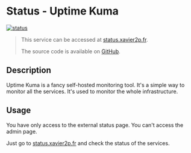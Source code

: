 # Status - Uptime Kuma

[![status](https://status.xavier2p.fr/api/badge/43/status?style=for-the-badge)](https://status.xavier2p.fr)

> This service can be accessed at [status.xavier2p.fr](https://status.xavier2p.fr/status/external).
>
> The source code is available on [GitHub](https://github.com/louislam/uptime-kuma).

## Description

Uptime Kuma is a fancy self-hosted monitoring tool. It's a simple way to monitor all the services. It's used to monitor the whole infrastructure.

## Usage

You have only access to the external status page. You can't access the admin page.

Just go to [status.xavier2p.fr](https://status.xavier2p.fr/status/external) and check the status of the services.
